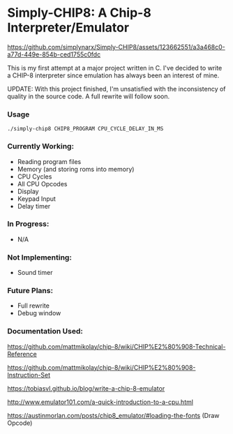 # Simply-CHIP8: A Chip-8 Interpreter/Emulator

https://github.com/simplynarx/Simply-CHIP8/assets/123662551/a3a468c0-a77d-449e-854b-ced1755c0fdc

This is my first attempt at a major project written in C. I've decided to write a CHIP-8 interpreter since emulation has always been an interest of mine.

UPDATE: With this project finished, I'm unsatisfied with the inconsistency of quality in the source code. A full rewrite will follow soon.

### Usage
```
./simply-chip8 CHIP8_PROGRAM CPU_CYCLE_DELAY_IN_MS
```

### Currently Working:
- Reading program files
- Memory (and storing roms into memory)
- CPU Cycles
- All CPU Opcodes
- Display
- Keypad Input
- Delay timer

### In Progress:
- N/A

### Not Implementing:
- Sound timer

### Future Plans:
- Full rewrite
- Debug window

### Documentation Used:

https://github.com/mattmikolay/chip-8/wiki/CHIP%E2%80%908-Technical-Reference

https://github.com/mattmikolay/chip-8/wiki/CHIP%E2%80%908-Instruction-Set

https://tobiasvl.github.io/blog/write-a-chip-8-emulator

http://www.emulator101.com/a-quick-introduction-to-a-cpu.html

https://austinmorlan.com/posts/chip8_emulator/#loading-the-fonts (Draw Opcode)
